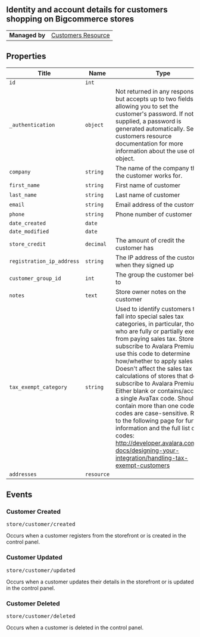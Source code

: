 ## Identity and account details for customers shopping on Bigcommerce stores

|||
|---|---|
| **Managed by** | [Customers Resource](/api/stores/v2/customers)

</div>

</div>

## Properties

| Title | Name | Type | Description |
| --- | --- | --- | --- |
| `id` | `int` |
| `_authentication` | `object` | Not returned in any responses, but accepts up to two fields allowing you to set the customer's password. If not supplied, a password is generated automatically. See the customers resource documentation for more information about the use of this object. |
| `company` | `string` | The name of the company that the customer works for. |
| `first_name` | `string` | First name of customer |
| `last_name` | `string` | Last name of customer |
| `email` | `string` | Email address of the customer |
| `phone` | `string` | Phone number of customer |
| `date_created` | `date` |
| `date_modified` | `date` |
| `store_credit` | `decimal` | The amount of credit the customer has |
| `registration_ip_address` | `string` | The IP address of the customer when they signed up |
| `customer_group_id` | `int` | The group the customer belongs to |
| `notes` | `text` | Store owner notes on the customer |
| `tax_exempt_category` | `string` | Used to identify customers that fall into special sales tax categories, in particular, those who are fully or partially exempt from paying sales tax. Stores that subscribe to Avalara Premium will use this code to determine how/whether to apply sales tax. Doesn't affect the sales tax calculations of stores that don't subscribe to Avalara Premium. Either blank or contains/accepts a single AvaTax code. Should not contain more than one code. The codes are case-sensitive. Refer to the following page for further information and the full list of codes: http://developer.avalara.com/api-docs/designing-your-integration/handling-tax-exempt-customers |
| `addresses` | `resource` |

## Events

<div class="object-event">

### Customer Created

<pre class="resource-uri bui-message bui-message-info">store/customer/created</pre>

Occurs when a customer registers from the storefront or is created in the control panel.

</div>

<div class="object-event">

### Customer Updated

<pre class="resource-uri bui-message bui-message-info">store/customer/updated</pre>

Occurs when a customer updates their details in the storefront or is updated in the control panel.

</div>

<div class="object-event">

### Customer Deleted

<pre class="resource-uri bui-message bui-message-info">store/customer/deleted</pre>

Occurs when a customer is deleted in the control panel.

</div>
